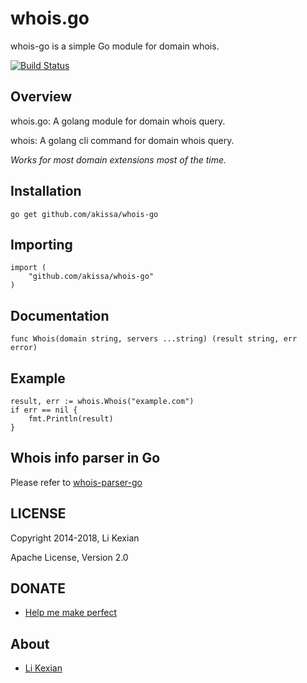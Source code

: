 # whois.go

whois-go is a simple Go module for domain whois.

[![Build Status](https://travis-ci.org/akissa/whois-go.svg?branch=master)](https://secure.travis-ci.org/akissa/whois-go)

## Overview

whois.go: A golang module for domain whois query.

whois: A golang cli command for domain whois query.

*Works for most domain extensions most of the time.*

## Installation

    go get github.com/akissa/whois-go

## Importing

    import (
        "github.com/akissa/whois-go"
    )

## Documentation

    func Whois(domain string, servers ...string) (result string, err error)

## Example

    result, err := whois.Whois("example.com")
    if err == nil {
        fmt.Println(result)
    }

## Whois info parser in Go

Please refer to [whois-parser-go](https://github.com/likexian/whois-parser-go)

## LICENSE

Copyright 2014-2018, Li Kexian

Apache License, Version 2.0

## DONATE

- [Help me make perfect](https://www.likexian.com/donate/)

## About

- [Li Kexian](https://www.likexian.com/)

